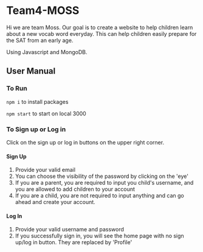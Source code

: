 # Team4-MOSS 

Hi we are team Moss. Our goal is to create a website to help children learn about a new vocab word everyday. This can help children easily prepare for the SAT from an early age.

Using Javascript and MongoDB. 

## User Manual
### To Run
``` npm i ``` to install packages

``` npm start ``` to start on local 3000

### To Sign up or Log in 
Click on the sign up or log in buttons on the upper right corner. 

#### Sign Up
1. Provide your valid email
2. You can choose the visibility of the password by clicking on the 'eye'
3. If you are a parent, you are required to input you child's username, and you are allowed to add children to your account
4. If you are a child, you are not required to input anything and can go ahead and create your account.

#### Log In
1. Provide your valid username and password
2. If you successfully sign in, you will see the home page with no sign up/log in button. They are replaced by 'Profile' 
